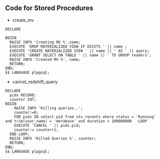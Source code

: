## Code for Stored Procedures
* create_mv
```CREATE OR REPLACE PROCEDURE create_mv(name character varying(100),query character varying(10000)) AS $$
DECLARE 

BEGIN 
  RAISE INFO 'Creating MV %',name;
  EXECUTE 'DROP MATERIALIZED VIEW IF EXISTS ' || name ;
  EXECUTE 'CREATE MATERIALIZED VIEW ' || name || ' AS ' || query;
  EXECUTE 'GRANT SELECT ON TABLE ' || name || ' TO GROUP readers';
  RAISE INFO 'Created MV %', name;
  RETURN;
END;
$$ LANGUAGE plpgsql;
```


* cancel_redshift_query

```CREATE OR REPLACE PROCEDURE cancel_redshift_query() AS $$
DECLARE
  pids RECORD;
  counter INT;
BEGIN
	RAISE INFO 'Killing queries..';
    counter:=0;
    FOR pids IN select pid from stv_recents where status = 'Running' and trim(user_name) = 'metabase' and duration > 100000000   LOOP
    EXECUTE 'CANCEL ' || pids.pid;
    counter:= counter+1;
  END LOOP;
  RAISE INFO 'Killed Queries %', counter;
  RETURN;
END;
$$ LANGUAGE plpgsql;
```
